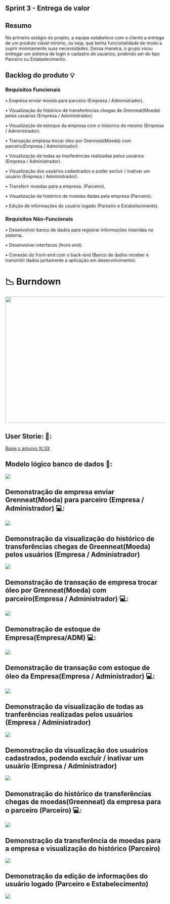## Sprint 3 - Entrega de valor

## Resumo

<p> No primeiro estágio do projeto, a equipe estabelece com o cliente a entrega de um produto viável mínimo, ou seja, que tenha funcionalidade de modo a suprir minimamente suas necessidades. Dessa maneira, o grupo visou entregar um sistema de login e cadastro de usuários, podendo ser do tipo Parceiro ou Estabelecimento.</p>

## Backlog do produto :bulb:
### Requisitos Funcionais
<p> • Empresa enviar moeda para parceiro (Empresa / Administrador). </p>
<p> • Visualização do histórico de transferências chegas de Grenneat(Moeda) pelos usuários (Empresa / Administrador).  </p>
<p> • Visualização de estoque da empresa com o historico do mesmo (Empresa / Administrador).  </p>
<p> • Transação empresa trocar óleo por Grenneat(Moeda) com parceiro(Empresa / Administrador). </p>
<p> • Visualização de todas as tranferências realizadas pelos usuários (Empresa / Administrador).  </p>
<p> • Visualização dos usuários cadastrados e poder excluir / inativar um usuário (Empresa / Administrador).  </p>
<p> • Transferir moedas para a empresa. (Parceiro). </p>
<p> • Visualização de histórico de moedas dadas pela empresa (Parceiro). </p>
<p> • Edição de informações do usuário logado (Parceiro e Estabelecimento).  </p>

### Requisitos Não-Funcionais
<p> • Desenvolver banco de dados para registrar informações inseridas no sistema. </p>
<p> • Desenvolver interfaces (front-end). </p>
<p> • Conexão do front-end com o back-end (Banco de dados receber e transmitir dados juntamente a aplicação em desenvolvimento). </p>

# 📉 Burndown
<div align="left">
 <img src="https://github.com/4DeskGroup/API-2023.2/blob/main/Projeto/Sprint%203/Gifs/burndown-sprint-3.png" width="600" height="400"/>
</div>


## User Storie: 👤:
[Baixe o arquivo XLSX](https://github.com/4DeskGroup/API-2023.2/blob/main/Projeto/Sprint%203/Gifs/UserStory%20API%20Sprt%203.xlsx)

## Modelo lógico banco de dados 🧩:

<img align="center" src="Gifs/API_BD-2023-11-04_23-55.png"/>


## Demonstração de empresa enviar Grenneat(Moeda) para parceiro (Empresa / Administrador) 💻:

<img align="center" src="Gifs/EmpresaMandaCrerditoMp4.gif"/>

## Demonstração da visualização do histórico de transferências chegas de Greenneat(Moeda) pelos usuários (Empresa / Administrador)

<img align="center" src="Gifs/EmpresaMoedasRecebidas.gif"/>

## Demonstração de transação de empresa trocar óleo por Grenneat(Moeda) com parceiro(Empresa / Administrador) 💻:

<img align="center" src="Gifs/EmrpesaComrpaOleoParc.gif"/>

## Demonstração de estoque de Empresa(Empresa/ADM) 💻:

<img align="center" src="Gifs/EmpresaEstoque.gif"/>

## Demonstração de transação com estoque de óleo da Empresa(Empresa / Administrador) 💻:

<img align="center" src="Gifs/TRNEmpresaEstoque.gif"/>

## Demonstração da visualização de todas as tranferências realizadas pelos usuários (Empresa / Administrador)

<img align="center" src="Gifs/ADMVisuHistoricos.gif"/>

## Demonstração da visualização dos usuários cadastrados, podendo excluir / inativar um usuário (Empresa / Administrador)

<img align="center" src="Gifs/ADMExcluiUser.gif"/>

## Demonstração do histórico de transferências chegas de moedas(Greenneat) da empresa para o parceiro (Parceiro) 💻:

<img align="center" src="Gifs/HistoricoMoedasrecebidas.gif"/>

## Demonstração da transferência de moedas para a empresa e visualização do histórico (Parceiro)

<img align="center" src="Gifs/ParceiroEnviaMoedaEmpresa.gif"/>

## Demonstração da edição de informações do usuário logado (Parceiro e Estabelecimento)

<img align="center" src="Gifs/UsuarioEdicao.gif"/>
